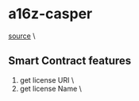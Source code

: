 # a16z-casper
[source](https://github.com/a16z/a16z-contracts/blob/master/contracts/licenses/CantBeEvil.sol) \

## Smart Contract features
1. get license URI \
2. get license Name \

